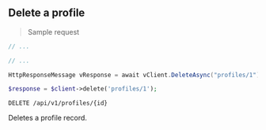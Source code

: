 ## Delete a profile

> Sample request

```java
// ...
```

```c
// ...
```

```csharp
HttpResponseMessage vResponse = await vClient.DeleteAsync("profiles/1");
```

```php
$response = $client->delete('profiles/1');
```

`DELETE /api/v1/profiles/{id}`

Deletes a profile record.
